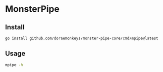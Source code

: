 # MonsterPipe

## Install

```bash
go install github.com/doraemonkeys/monster-pipe-core/cmd/mpipe@latest
```

## Usage

```bash
mpipe -h
```


